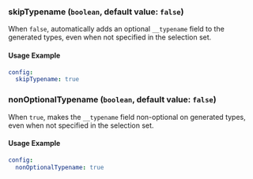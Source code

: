 ### skipTypename (`boolean`, default value: `false`)

When `false`, automatically adds an optional `__typename` field to the generated types, even when not specified in the selection set.

#### Usage Example

```yml
config:
  skipTypename: true
```

### nonOptionalTypename (`boolean`, default value: `false`)

When `true`, makes the `__typename` field non-optional on generated types, even when not specified in the selection set.

#### Usage Example

```yml
config:
  nonOptionalTypename: true
```
